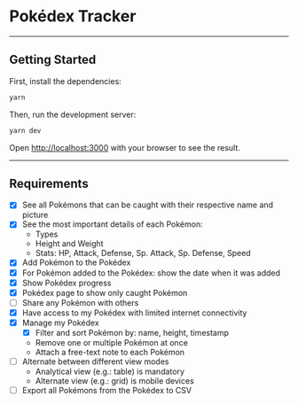 # Pokédex Tracker

---

## Getting Started

First, install the dependencies:

```bash
yarn
```

Then, run the development server:

```bash
yarn dev
```

Open [http://localhost:3000](http://localhost:3000) with your browser to see the result.

---

## Requirements

- [x] See all Pokémons that can be caught with their respective name and picture
- [x] See the most important details of each Pokémon:
  - Types
  - Height and Weight
  - Stats: HP, Attack, Defense, Sp. Attack, Sp. Defense, Speed
- [x] Add Pokémon to the Pokédex
- [x] For Pokémon added to the Pokédex: show the date when it was added
- [x] Show Pokédex progress
- [x] Pokédex page to show only caught Pokémon
- [ ] Share any Pokémon with others
- [x] Have access to my Pokédex with limited internet connectivity
- [x] Manage my Pokédex
  - [x] Filter and sort Pokémon by: name, height, timestamp
  - Remove one or multiple Pokémon at once
  - Attach a free-text note to each Pokémon
- [ ] Alternate between different view modes
  - Analytical view (e.g.: table) is mandatory
  - Alternate view (e.g.: grid) is mobile devices
- [ ] Export all Pokémons from the Pokédex to CSV